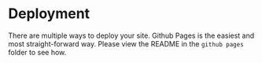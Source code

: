 # Deployment

There are multiple ways to deploy your site. Github Pages is the easiest and most straight-forward way. Please view the README in the `github pages` folder to see how.

<!-- You can explore other ways to deploy your projects using these sites:

- []()
- []() -->
